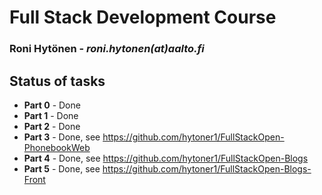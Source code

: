 # Full Stack Development Course
### Roni Hytönen - _roni.hytonen(at)aalto.fi_

## Status of tasks
* **Part 0** - Done
* **Part 1** - Done
* **Part 2** - Done
* **Part 3** - Done, see https://github.com/hytoner1/FullStackOpen-PhonebookWeb
* **Part 4** - Done, see https://github.com/hytoner1/FullStackOpen-Blogs
* **Part 5** - Done, see https://github.com/hytoner1/FullStackOpen-Blogs-Front
